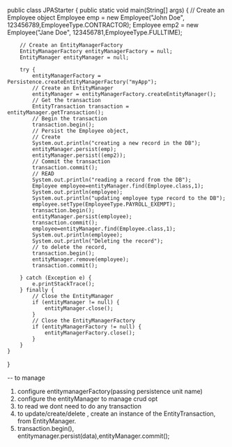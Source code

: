 public class JPAStarter {
public static void main(String[] args) {
// Create an Employee object
Employee emp = new Employee("John Doe", 123456789,EmployeeType.CONTRACTOR);
Employee emp2 = new Employee("Jane Doe", 123456781,EmployeeType.FULLTIME);

        // Create an EntityManagerFactory
        EntityManagerFactory entityManagerFactory = null;
        EntityManager entityManager = null;

        try {
            entityManagerFactory = Persistence.createEntityManagerFactory("myApp");
            // Create an EntityManager
            entityManager = entityManagerFactory.createEntityManager();
            // Get the transaction
            EntityTransaction transaction = entityManager.getTransaction();
            // Begin the transaction
            transaction.begin();
            // Persist the Employee object,
            // Create
            System.out.println("creating a new record in the DB");
            entityManager.persist(emp);
            entityManager.persist((emp2));
            // Commit the transaction
            transaction.commit();
            // READ
            System.out.println("reading a record from the DB");
            Employee employee=entityManager.find(Employee.class,1);
            System.out.println(employee);
            System.out.println("updating employee type record to the DB");
            employee.setType(EmployeeType.PAYROLL_EXEMPT);
            transaction.begin();
            entityManager.persist(employee);
            transaction.commit();
            employee=entityManager.find(Employee.class,1);
            System.out.println(employee);
            System.out.println("Deleting the record");
            // to delete the record,
            transaction.begin();
            entityManager.remove(employee);
            transaction.commit();

        } catch (Exception e) {
            e.printStackTrace();
        } finally {
            // Close the EntityManager
            if (entityManager != null) {
                entityManager.close();
            }
            // Close the EntityManagerFactory
            if (entityManagerFactory != null) {
                entityManagerFactory.close();
            }
        }
    }

}

-- to manage

1. configure entitymanagerFactory(passing persistence unit name)
2. configure the entityManager to manage crud opt
3. to read we dont need to do any transaction
4. to update/create/delete , create an instance of the EntityTransaction, from EntityManager.
5. transaction.begin(), entitymanager.persist(data),entityManager.commit();
